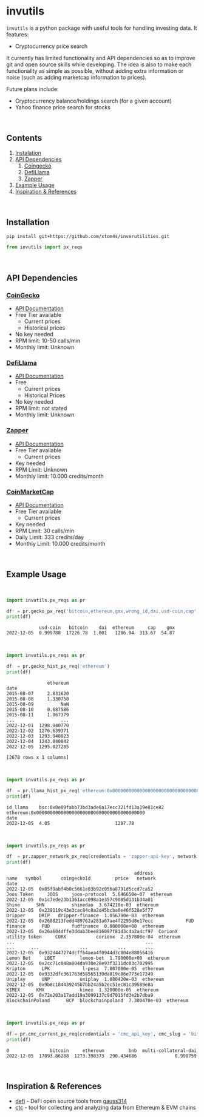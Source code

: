 # invutils

`invutils` is a python package with useful tools for handling investing data. It features:
- Cryptocurrency price search

It currently has limited functionality and API dependencies so as to improve git and open source skills while developing. The idea is also to make each functionality as simple as possible, without adding extra information or noise (such as adding marketcap information to prices).

Future plans include:
- Cryptocurrency balance/holdings search (for a given account)
- Yahoo finance price search for stocks

<br>

## Contents

1. [Instalation](#installation)
2. [API Dependencies](#api-dependencies)
	1. [Coingecko](#coingecko)
	2. [DefiLlama](#defillama)
	3. [Zapper](#zapper)
3. [Example Usage](#example-usage)
4. [Inspiration & References](#inspiration-&-references)

<br>

## Installation

```sh
pip install git+https://github.com/xtom4s/inverutilities.git
```

```python
from invutils import px_reqs
```

<br>

## API Dependencies

### [CoinGecko](https://www.coingecko.com/)
- [API Documentation](https://www.coingecko.com/en/api/documentation)
- Free Tier available
	- Current prices
	- Historical prices
- No key needed
- RPM limit: 10-50 calls/min
- Monthly limit: Unknown

### [DefiLlama](https://defillama.com/)
- [API Documentation](https://defillama.com/docs/api)
- Free
	- Current prices
	- Historical Prices
- No key needed
- RPM limit: not stated
- Monthly limit: Unknown

### [Zapper](https://zapper.fi/)
- [API Documentation](https://studio.zapper.fi/docs/apis/getting-started)
- Free Tier available
	- Current prices
- Key needed
- RPM Limit: Unknown
- Monthly limit: 10.000 credits/month

### [CoinMarketCap](https://coinmarketcap.com/)
- [API Documentation](https://coinmarketcap.com/api/)
- Free Tier available
	- Current prices
- Key needed
- RPM Limit: 30 calls/min
- Daily Limit: 333 credits/day
- Monthly Limit: 10.000 credits/month

<br>

## Example Usage

<br>

```python
import invutils.px_reqs as pr

df  = pr.gecko_px_req('bitcoin,ethereum,gmx,wrong_id,dai,usd-coin,cap')
print(df)
```
```text
            usd-coin   bitcoin    dai  ethereum     cap    gmx
2022-12-05  0.999788  17226.78  1.001   1286.94  313.67  54.87
```

<br>

```python
import invutils.px_reqs as pr

df  = pr.gecko_hist_px_req('ethereum')
print(df)
```
```text
               ethereum
date                   
2015-08-07     2.831620
2015-08-08     1.330750
2015-08-09          NaN
2015-08-10     0.687586
2015-08-11     1.067379
...                 ...
2022-12-01  1298.940770
2022-12-02  1276.639371
2022-12-03  1293.948023
2022-12-04  1243.040842
2022-12-05  1295.027285

[2678 rows x 1 columns]
```

<br>

```python
import invutils.px_reqs as pr

df  = pr.llama_hist_px_req('ethereum:0x0000000000000000000000000000000000000000,bsc:0x0e09fabb73bd3ade0a17ecc321fd13a19e81ce82')
print(df)
```
```text
id_llama	bsc:0x0e09fabb73bd3ade0a17ecc321fd13a19e81ce82	ethereum:0x0000000000000000000000000000000000000000
date		
2022-12-05	4.05						1287.78
```

<br>

```python
import invutils.px_reqs as pr

df  = pr.zapper_network_px_req(credentials = 'zapper-api-key', network = 'ethereum')
print(df)
```
```text
                                               address                   name	symbol       coingeckoId         price   network  
date                                                                            
2022-12-05  0x05f9abf4b0c5661e83b92c056a8791d5ccd7ca52             Joos Token	  JOOS     joos-protocol  5.646650e-07  ethereum
2022-12-05  0x1c7ede23b1361acc098a1e357c9085d131b34a01                  Shine	   SHN          shinedao  3.674210e-03  ethereum
2022-12-05  0x239119c43e3cac84c8a2d45bcba0e46f528e5f77                Dripper	  DRIP   dripper-finance  1.056790e-03  ethereum
2022-12-05  0x2688213fedd489762a281a67ae4f2295d8e17ecc            FUD finance	   FUD        fudfinance  0.000000e+00  ethereum
2022-12-05  0x26a604dffe3ddab3bee816097f81d3c4a2a4cf97  CorionX utility token	  CORX           corionx  2.357800e-04  ethereum
...                                                ...                    ...	   ...               ...           ...       ...
2022-12-05  0x932d447274dcffb4aea4f0944d3c804e88056416              Lemon Bet	  LBET         lemon-bet  1.790000e+00  ethereum
2022-12-05  0x2cc71c048a804da930e28e93f3211dc03c702995                Kripton	   LPK            l-pesa  7.807000e-05  ethereum
2022-12-05  0x9332dfc361763d58565139da819c86e773e17249                Uniplay	   UNP           uniplay  1.080420e-03  ethereum
2022-12-05  0x9b8c184439245b7bb24a5b2ec51ec81c39589e8a                  KIMEX	   KMX             kimex  1.320000e-05  ethereum
2022-12-05  0x72e203a17add19a3099137c9d7015fd3e2b7dba9       BlockchainPoland	   BCP  blockchainpoland  7.300470e-03  ethereum
```

<br>

```python
import invutils.px_reqs as pr

df = pr.cmc_current_px_req(credentials = 'cmc_api_key', cmc_slug = 'bitcoin,ethereum,bnb,multi-collateral-dai')
print(df)
```
```text
0               bitcoin     ethereum         bnb  multi-collateral-dai
2022-12-05  17093.86288  1273.398373  290.434686              0.998759
```

<br>

## Inspiration & References

- [defi](https://github.com/gauss314/defi) - DeFi open source tools from [gauss314](https://github.com/gauss314)
- [ctc](https://github.com/fei-protocol/checkthechain) - tool for collecting and analyzing data from Ethereum & EVM chains
